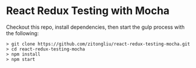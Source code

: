 # React Redux Testing with Mocha


Checkout this repo, install dependencies, then start the gulp process with the following:

```
> git clone https://github.com/zitongliu/react-redux-testing-mocha.git
> cd react-redux-testing-mocha
> npm install
> npm start
```
